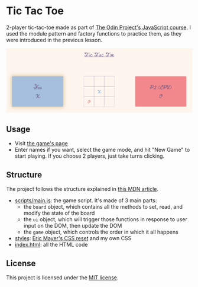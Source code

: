 # Tic Tac Toe
2-player tic-tac-toe made as part of [The Odin
Project's JavaScript
course](https://www.theodinproject.com/courses/javascript/lessons/tic-tac-toe-javascript).
I used the module pattern and factory functions to practice
them, as they were introduced in the previous lesson.

![Screenshot of a game against a computer](./screenshot.png)

## Usage

- Visit [the game's page](https://lukylurks.github.io/tic-tac-toe/)
- Enter names if you want, select the game mode, and hit "New Game" to start
  playing. If you choose 2 players, just take turns clicking.

## Structure

The project follows the structure explained in [this MDN
article](https://developer.mozilla.org/en-US/docs/Learn/Getting_started_with_the_web/Dealing_with_files).
- [scripts/main.js](./scripts/main.js): the game script. It's made of 3 main
  parts:
	* the `board` object, which contains all the methods to set, read, and modify
	  the state of the board
	* the `ui` object, which will trigger those functions in response to user
	  input on the DOM, then update the DOM
	* the `game` object, which controls the order in which it all happens 
- [styles](./styles/): [Eric Mayer's CSS
  reset](https://meyerweb.com/eric/tools/css/reset/) and my own CSS
- [index.html](./index.html): all the HTML code

## License

This project is licensed under the [MIT license](./LICENSE).
